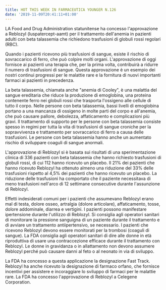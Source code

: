 ```yaml
---
title: HOT THIS WEEK IN FARMACEUTICA YOUNGER N.126
date: '2019-11-09T20:41:11+01:00'
---
```

LA Food and Drug Administration statunitense ha concesso l'approvazione a Reblozyl (luspatercept-aamt) per il trattamento dell'anemia in pazienti adulti con beta talassemia che richiedono trasfusioni di globuli rossi regolari (RBC).

Quando i pazienti ricevono più trasfusioni di sangue, esiste il rischio di sovraccarico di ferro, che può colpire molti organi. L'approvazione di oggi fornisce ai pazienti una terapia che, per la prima volta, contribuirà a ridurre il numero di trasfusioni di sangue. Questa approvazione è un esempio dei nostri continui progressi per le malattie rare e la fornitura di nuovi importanti farmaci ai pazienti in precedenza.

La beta talassemia, chiamata anche "anemia di Cooley", è una malattia del sangue ereditaria che riduce la produzione di emoglobina, una proteina contenente ferro nei globuli rossi che trasporta l'ossigeno alle cellule di tutto il corpo. Nelle persone con beta talassemia, bassi livelli di emoglobina portano a una mancanza di ossigeno in molte parti del corpo e all'anemia, che può causare pallore, debolezza, affaticamento e complicazioni più gravi. Il trattamento di supporto per le persone con beta talassemia consiste spesso in regimi per tutta la vita di trasfusioni di sangue croniche per la sopravvivenza e trattamento per sovraccarico di ferro a causa delle trasfusioni. Le persone con beta talassemia hanno anche un aumentato rischio di sviluppare coaguli di sangue anormali.

L'approvazione di Reblozyl si è basata sui risultati di una sperimentazione clinica di 336 pazienti con beta talassemia che hanno richiesto trasfusioni di globuli rossi, di cui 112 hanno ricevuto un placebo. Il 21% dei pazienti che hanno ricevuto Reblozyl ha ottenuto almeno una riduzione del 33% delle trasfusioni rispetto al 4,5% dei pazienti che hanno ricevuto un placebo. La riduzione delle trasfusioni ha comportato che il paziente necessitava di meno trasfusioni nell'arco di 12 settimane consecutive durante l'assunzione di Reblozyl.

Effetti indesiderati comuni per i pazienti che assumevano Reblozyl erano mal di testa, dolore osseo, artralgia (dolore articolare), affaticamento, tosse, dolore addominale, diarrea e vertigini. I pazienti possono manifestare ipertensione durante l'utilizzo di Reblozyl. Si consiglia agli operatori sanitari di monitorare la pressione sanguigna di un paziente durante il trattamento e di avviare un trattamento antiipertensivo, se necessario. I pazienti che ricevono Reblozyl devono essere monitorati per la trombosi (coaguli di sangue). La FDA consiglia agli operatori sanitari di dire alle donne in età riproduttiva di usare una contraccezione efficace durante il trattamento con Reblozyl. Le donne in gravidanza o in allattamento non devono assumere Reblozyl perché può causare danni al feto o al neonato in via di sviluppo.

La FDA ha concesso a questa applicazione la designazione Fast Track. Reblozyl ha anche ricevuto la designazione di farmaco orfano, che fornisce incentivi per assistere e incoraggiare lo sviluppo di farmaci per le malattie rare. La FDA ha concesso l'approvazione di Reblozyl a Celegene Corporation.
